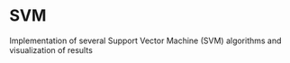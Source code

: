 # SVM
Implementation of several Support Vector Machine (SVM) algorithms and visualization of results
